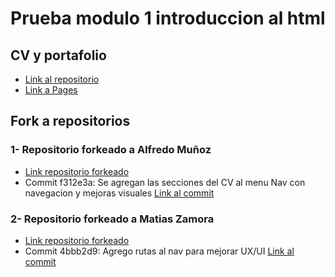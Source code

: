 # Prueba modulo 1 introduccion al html

## CV y portafolio

- [Link al repositorio](https://github.com/martanpegallo/CV_MartinPerezGallo)
- [Link a Pages](https://martanpegallo.github.io/CV_MartinPerezGallo/)

## Fork a repositorios

### 1- Repositorio forkeado a Alfredo Muñoz

- [Link repositorio forkeado](https://github.com/martanpegallo/prueba1latam)
- Commit f312e3a:
Se agregan las secciones del CV al menu Nav con navegacion y mejoras visuales
[Link al commit](https://github.com/martanpegallo/prueba1latam/commit/f312e3a13a36432f1cc3936fb5f18e9c63d0492d)

### 2- Repositorio forkeado a Matias Zamora

- [Link repositorio forkeado](https://github.com/martanpegallo/Prueba-1)
- Commit 4bbb2d9:
Agrego rutas al nav para mejorar UX/UI
[Link al commit](https://github.com/martanpegallo/Prueba-1/commit/4bbb2d9205c2dc1531bf9d1f44d88402538f8f46)
